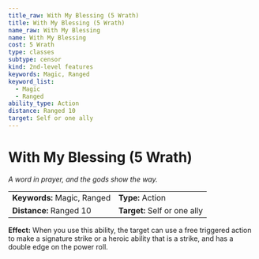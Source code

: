 ```yaml
---
title_raw: With My Blessing (5 Wrath)
title: With My Blessing (5 Wrath)
name_raw: With My Blessing
name: With My Blessing
cost: 5 Wrath
type: classes
subtype: censor
kind: 2nd-level features
keywords: Magic, Ranged
keyword_list:
  - Magic
  - Ranged
ability_type: Action
distance: Ranged 10
target: Self or one ally
---
```


# With My Blessing (5 Wrath)

*A word in prayer, and the gods show the way.*

|                             |                              |
| :-------------------------- | :--------------------------- |
| **Keywords:** Magic, Ranged | **Type:** Action             |
| **Distance:** Ranged 10     | **Target:** Self or one ally |

**Effect:** When you use this ability, the target can use a free triggered action to make a signature strike or a heroic ability that is a strike, and has a double edge on the power roll.
